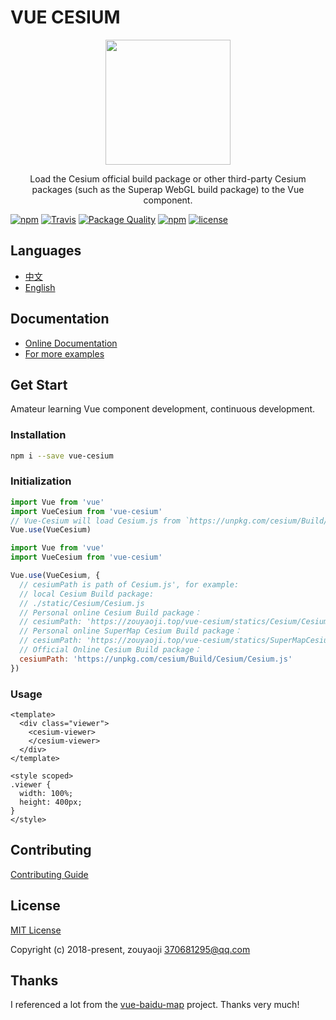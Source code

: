 # VUE CESIUM

<p align="center">
  <img src="https://zouyaoji.top/vue-cesium/favicon.png" width="200px">
</p>
<p align="center">Load the Cesium official build package or other third-party Cesium packages (such as the Superap WebGL build package) to the Vue component.</p>

[![npm](https://img.shields.io/npm/v/vue-cesium.svg)]()
[![Travis](https://img.shields.io/travis/zouyaoji/vue-cesium.svg)]()
[![Package Quality](http://npm.packagequality.com/shield/vue-cesium.svg)](http://packagequality.com/#?package=vue-cesium)
[![npm](https://img.shields.io/npm/dm/vue-cesium.svg)]()
[![license](https://img.shields.io/github/license/zouyaoji/vue-cesium.svg)]()

## Languages

- [中文](https://github.com/zouyaoji/vue-cesium/blob/master/README.zh.md)
- [English](https://github.com/zouyaoji/vue-cesium/blob/master/README.md)

## Documentation

- [Online Documentation](https://zouyaoji.top/vue-cesium)
- [For more examples](https://github.com/zouyaoji/vue-cesium-demo)

## Get Start

Amateur learning Vue component development, continuous development.

### Installation

```bash
npm i --save vue-cesium
```

### Initialization

```javascript
import Vue from 'vue'
import VueCesium from 'vue-cesium'
// Vue-Cesium will load Cesium.js from `https://unpkg.com/cesium/Build/Cesium/Cesium.js`
Vue.use(VueCesium)
```

```javascript
import Vue from 'vue'
import VueCesium from 'vue-cesium'

Vue.use(VueCesium, {
  // cesiumPath is path of Cesium.js', for example:
  // local Cesium Build package:
  // ./static/Cesium/Cesium.js
  // Personal online Cesium Build package：
  // cesiumPath: 'https://zouyaoji.top/vue-cesium/statics/Cesium/Cesium.js'
  // Personal online SuperMap Cesium Build package：
  // cesiumPath: 'https://zouyaoji.top/vue-cesium/statics/SuperMapCesium/Cesium.js'
  // Official Online Cesium Build package：
  cesiumPath: 'https://unpkg.com/cesium/Build/Cesium/Cesium.js'
})
```

### Usage

```vue
<template>
  <div class="viewer">
    <cesium-viewer>
    </cesium-viewer>
  </div>
</template>

<style scoped>
.viewer {
  width: 100%;
  height: 400px;
}
</style>
```

## Contributing

[Contributing Guide](https://github.com/zouyaoji/vue-cesium/blob/master/CONTRIBUTING.md)

## License

[MIT License](https://opensource.org/licenses/MIT)

Copyright (c) 2018-present, zouyaoji <370681295@qq.com>

## Thanks

I referenced a lot from the [vue-baidu-map](https://github.com/Dafrok/vue-baidu-map) project. Thanks very much!